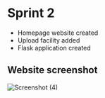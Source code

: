 # Sprint 2
* Homepage website created
* Upload facility added
* Flask application created

## Website screenshot
![Screenshot (4)](https://user-images.githubusercontent.com/113673865/200741067-ff622f7b-f1c7-4ff6-88cd-3f1410d3b84d.png)

